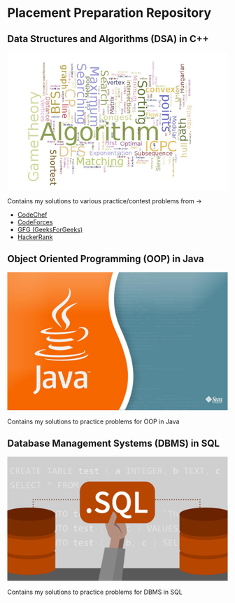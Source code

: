 # Placement Preparation Repository

## Data Structures and Algorithms (DSA) in C++

  ![CP](/images/cp.jpg)

  Contains my solutions to various practice/contest problems from -> 
  
  - [CodeChef](https://www.codechef.com)
  - [CodeForces](https://codeforces.com)
  - [GFG (GeeksForGeeks)](https://www.geeksforgeeks.org)
  - [HackerRank](https://www.hackerrank.com)

## Object Oriented Programming (OOP) in Java

  ![oop](/images/oop.jpg)
  
  Contains my solutions to practice problems for OOP in Java

## Database Management Systems (DBMS) in SQL

  ![sql](/images/sql.jpg)

  Contains my solutions to practice problems for DBMS in SQL
